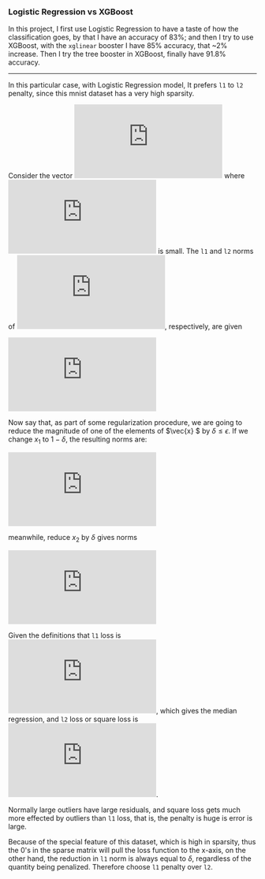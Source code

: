 ### Logistic Regression vs XGBoost

In this project, I first use Logistic Regression to have a taste of how the classification goes, by that I have an accuracy of 83%; and then I try to use XGBoost, with the `xglinear` booster I have 85% accuracy, that ~2% increase. Then I try the tree booster in XGBoost, finally have 91.8% accuracy.

---



In this particular case, with Logistic Regression model, It prefers `l1` to `l2` penalty, since this mnist dataset has a very high sparsity.

Consider the vector ![](http://latex.codecogs.com/gif.latex?%5Cvec%7Bx%7D%20%3D%20%281%2C%5Cepsilon%29%20%5Cin%20%5CR%5E2) where ![](http://latex.codecogs.com/gif.latex?%5Cepsilon%20%3E%200) is small.  The `l1` and `l2` norms of  ![](http://latex.codecogs.com/gif.latex?%5Cvec%7Bx%7D), respectively, are given 

![](http://latex.codecogs.com/gif.latex?%5CVert%20%5Cvec%7Bx%7D%20%5CVert%20_1%20%3D%201&plus;%20%5Cepsilon%2C%20%5CVert%20%5Cvec%7Bx%7D%20%5CVert%20_2%5E2%20%3D%201&plus;%20%5Cepsilon%5E2)

Now say that, as part of some regularization procedure, we are going to reduce the magnitude of one of the elements of $\vec{x} $ by $\delta\le \epsilon$. If we change $x_1$ to $1-\delta$, the  resulting norms are: 

![](http://latex.codecogs.com/gif.latex?%5CVert%20%5Cvec%7Bx%7D%20-%28%5Cdelta%2C0%29%5CVert_1%20%3D%201-%5Cdelta&plus;%20%5Cepsilon%2C%20%5CVert%20%5Cvec%7Bx%7D-%28%5Cdelta%2C0%29%20%5CVert%20_2%5E2%20%3D%201%20-2%5Cdelta%20&plus;%5Cdelta%5E2&plus;%20%5Cepsilon%5E2)

meanwhile, reduce $x_2$ by $\delta$ gives norms

![](http://latex.codecogs.com/gif.latex?%5CVert%20%5Cvec%7Bx%7D%20-%280%2C%5Cdelta%29%5CVert_1%20%3D%201-%5Cdelta&plus;%20%5Cepsilon%2C%20%5CVert%20%5Cvec%7Bx%7D-%280%2C%5Cdelta%29%20%5CVert%20_2%5E2%20%3D%201%20-2%5Cepsilon%5Cdelta%20&plus;%5Cdelta%5E2&plus;%20%5Cepsilon%5E2)

Given the definitions that `l1`  loss is ![](http://latex.codecogs.com/gif.latex?l%28r%29%3D%7Cr%7C%3D%7Cy%20-%20%5Chat%7By%7D%7C), which gives the median regression, and `l2` loss or square loss is ![](http://latex.codecogs.com/gif.latex?l%28r%29%3Dr%5E2).

Normally large outliers have large residuals, and square loss gets much more effected by outliers than `l1` loss, that is, the penalty is huge is error is large. 

Because of the special feature of this dataset, which is high in sparsity, thus the 0's  in the sparse matrix will pull the loss function to the x-axis, on the other hand, the reduction in `l1` norm is always equal to *δ*, regardless of the quantity being penalized.  Therefore choose `l1` penalty over `l2`. 